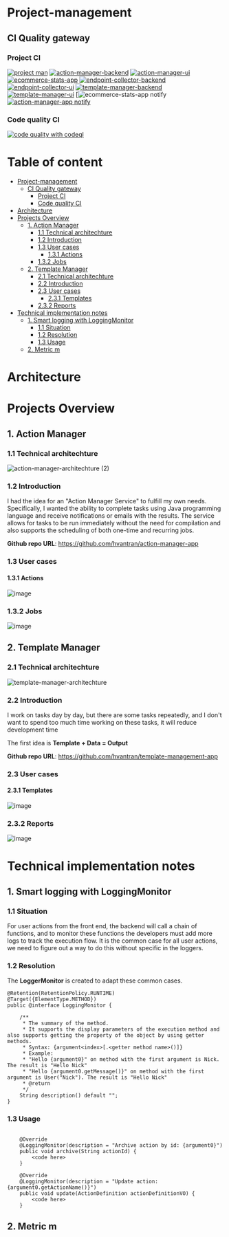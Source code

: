 

<!-- TOC end -->

<!-- TOC --><a name="project-management"></a>
# Project-management

<!-- TOC --><a name="ci-quality-gateway"></a>
## CI Quality gateway
<!-- TOC --><a name="project-ci"></a>
### Project CI
[![project man](https://github.com/hvantran/project-management/actions/workflows/workflow.yaml/badge.svg)](https://github.com/hvantran/project-management/actions/workflows/workflow.yaml)
[![action-manager-backend](https://github.com/hvantran/project-management/actions/workflows/action-manager-backend-ci.yaml/badge.svg)](https://github.com/hvantran/project-management/actions/workflows/action-manager-backend-ci.yaml)
[![action-manager-ui](https://github.com/hvantran/project-management/actions/workflows/action-manager-ui-ci.yaml/badge.svg)](https://github.com/hvantran/project-management/actions/workflows/action-manager-ui-ci.yaml)
[![ecommerce-stats-app](https://github.com/hvantran/project-management/actions/workflows/ecommerce-stats-app-ci.yaml/badge.svg)](https://github.com/hvantran/project-management/actions/workflows/ecommerce-stats-app-ci.yaml)
[![endpoint-collector-backend](https://github.com/hvantran/project-management/actions/workflows/endpoint-collector-backend-ci.yaml/badge.svg)](https://github.com/hvantran/project-management/actions/workflows/endpoint-collector-backend-ci.yaml)
[![endpoint-collector-ui](https://github.com/hvantran/project-management/actions/workflows/endpoint-collector-ui-ci.yaml/badge.svg)](https://github.com/hvantran/project-management/actions/workflows/endpoint-collector-ui-ci.yaml)
[![template-manager-backend](https://github.com/hvantran/project-management/actions/workflows/template-manager-backend-ci.yaml/badge.svg)](https://github.com/hvantran/project-management/actions/workflows/template-manager-backend-ci.yaml)
[![template-manager-ui](https://github.com/hvantran/project-management/actions/workflows/template-manager-ui-ci.yaml/badge.svg)](https://github.com/hvantran/project-management/actions/workflows/template-manager-ui-ci.yaml)
[![[ecommerce-stats-app notify](https://github.com/hvantran/ecommerce-stats-app/actions/workflows/notify-parent-ci.yaml/badge.svg)](https://github.com/hvantran/ecommerce-stats-app/actions/workflows/notify-parent-ci.yaml)
[![action-manager-app notify](https://github.com/hvantran/template-management-app/actions/workflows/notify-parent-ci.yaml/badge.svg)](https://github.com/hvantran/template-management-app/actions/workflows/notify-parent-ci.yaml)
<!-- TOC --><a name="code-quality-ci"></a>
### Code quality CI
[![code quality with codeql](https://github.com/hvantran/project-management/actions/workflows/code-security-and-analysis-with-codeql.yml/badge.svg)](https://github.com/hvantran/project-management/actions/workflows/code-security-and-analysis-with-codeql.yml)

# Table of content
- [Project-management](#project-management)
  * [CI Quality gateway](#ci-quality-gateway)
    + [Project CI](#project-ci)
    + [Code quality CI](#code-quality-ci)
- [Architecture](#architecture)
- [Projects Overview](#projects-overview)
  * [1. Action Manager](#1-action-manager)
    + [1.1 Technical architechture](#11-technical-architechture)
    + [1.2 Introduction](#12-introduction)
    + [1.3 User cases](#13-user-cases)
      - [1.3.1 Actions](#131-actions)
    + [1.3.2 Jobs](#132-jobs)
  * [2. Template Manager](#2-template-manager)
    + [2.1 Technical architechture](#21-technical-architechture)
    + [2.2 Introduction](#22-introduction)
    + [2.3 User cases](#23-user-cases)
      - [2.3.1 Templates](#231-templates)
    + [2.3.2 Reports](#232-reports)
- [Technical implementation notes](#technical-implementation-notes)
  * [1. Smart logging with LoggingMonitor](#1-smart-logging-with-loggingmonitor)
    + [1.1 Situation](#11-situation)
    + [1.2 Resolution](#12-resolution)
    + [1.3 Usage](#13-usage)
  * [2. Metric m](#2-metric-m)

<!-- TOC --><a name="architecture"></a>
# Architecture
<TBD>

<!-- TOC --><a name="projects-overview"></a>
# Projects Overview

<!-- TOC --><a name="1-action-manager"></a>
## 1. Action Manager

<!-- TOC --><a name="11-technical-architechture"></a>
### 1.1 Technical architechture

![action-manager-architechture (2)](https://github.com/hvantran/project-management/assets/17746024/092bbd23-82e7-4cb7-8fe4-354100fe111c)

<!-- TOC --><a name="12-introduction"></a>
### 1.2 Introduction

I had the idea for an "Action Manager Service" to fulfill my own needs. Specifically, I wanted the ability to complete tasks using Java programming language and receive notifications or emails with the results. The service allows for tasks to be run immediately without the need for compilation and also supports the scheduling of both one-time and recurring jobs.


**Github repo URL**: https://github.com/hvantran/action-manager-app

<!-- TOC --><a name="13-user-cases"></a>
### 1.3 User cases

<!-- TOC --><a name="131-actions"></a>
#### 1.3.1 Actions

![image](https://github.com/hvantran/project-management/assets/17746024/f09ab4ff-6acf-4055-8643-302545607b8d)

<!-- TOC --><a name="132-jobs"></a>
### 1.3.2 Jobs

![image](https://github.com/hvantran/project-management/assets/17746024/e8963478-1da0-4eda-bf40-f635ecb6fd93)


<!-- TOC --><a name="2-template-manager"></a>
## 2. Template Manager

<!-- TOC --><a name="21-technical-architechture"></a>
### 2.1 Technical architechture

![template-manager-architechture](https://github.com/hvantran/project-management/assets/17746024/a992af47-db1b-4a32-80a0-3019cee083aa)

<!-- TOC --><a name="22-introduction"></a>
### 2.2 Introduction

I work on tasks day by day, but there are some tasks repeatedly, and I don't want to spend too much time working on these tasks, it will reduce development time

The first idea is **Template + Data = Output**

**Github repo URL**: https://github.com/hvantran/template-management-app

<!-- TOC --><a name="23-user-cases"></a>
### 2.3 User cases

<!-- TOC --><a name="231-templates"></a>
#### 2.3.1 Templates

![image](https://github.com/hvantran/project-management/assets/17746024/009b342a-c748-49b2-bdb0-0f1b1cc736a9)


<!-- TOC --><a name="232-reports"></a>
### 2.3.2 Reports

![image](https://github.com/hvantran/project-management/assets/17746024/79d9674d-2db8-4653-ab30-bdc92c29d6a8)




<!-- TOC --><a name="technical-implementation-notes"></a>
# Technical implementation notes
  
<!-- TOC --><a name="1-smart-logging-with-loggingmonitor"></a>
## 1. Smart logging with LoggingMonitor

<!-- TOC --><a name="11-situation"></a>
### 1.1 Situation

For user actions from the front end, the backend will call a chain of functions, and to monitor these functions the developers must add more logs to track the execution flow. It is the common case for all user actions, we need to figure out a way to do this without specific in the loggers. 

<!-- TOC --><a name="12-resolution"></a>
### 1.2 Resolution

The **LoggerMonitor** is created to adapt these common cases.
```
@Retention(RetentionPolicy.RUNTIME)
@Target({ElementType.METHOD})
public @interface LoggingMonitor {

    /**
     * The summary of the method.
     * It supports the display parameters of the execution method and also supports getting the property of the object by using getter methods.
     * Syntax: {argument<index>[.<getter method name>()]}
     * Example:
     * "Hello {argument0}" on method with the first argument is Nick. The result is "Hello Nick"
     * "Hello {argument0.getMessage()}" on method with the first argument is User("Nick"). The result is "Hello Nick"
     * @return
     */
    String description() default "";
}
```

<!-- TOC --><a name="13-usage"></a>
### 1.3 Usage
```

    @Override
    @LoggingMonitor(description = "Archive action by id: {argument0}")
    public void archive(String actionId) {
        <code here>
    }

    @Override
    @LoggingMonitor(description = "Update action: {argument0.getActionName()}")
    public void update(ActionDefinition actionDefinitionVO) {
        <code here>
    }
```

<!-- TOC --><a name="2-metric-m"></a>
## 2. Metric m

